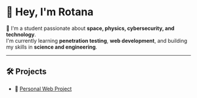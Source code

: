 # 👋 Hey, I'm Rotana

🚀 I'm a student passionate about **space, physics, cybersecurity, and technology**.  
I'm currently learning **penetration testing**, **web development**, and building my skills in **science and engineering**.

---

## 🛠️ Projects

- 🔗 [Personal Web Project](https://borarotana.github.io/roadmap-for-learnweb/)
